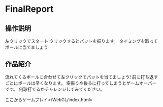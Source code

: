 # FinalReport
## 操作説明
左クリックでスタート
クリックするとバットを振ります。
タイミングを取ってボールに当てましょう

## 作品紹介
流れてくるボールに合わせて左クリックでバットを当てましょう!
前に打ち返すごとにボールは早くなります。
空振りや後ろに打ってしまうとゲームオーバーです。
何球打てるかチャレンジしてみてください。

ここからゲームプレイ</WebGL/index.html>
